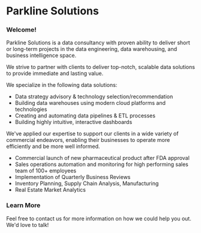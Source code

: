 
# Parkline Solutions

### Welcome!

Parkline Solutions is a data consultancy with proven ability to deliver short or long-term projects in the data engineering, data warehousing, and business intelligence space.

We strive to partner with clients to deliver top-notch, scalable data solutions to provide immediate and lasting value. 

We specialize in the following data solutions:
 - Data strategy advisory & technology selection/recommendation
 - Building data warehouses using modern cloud platforms and technologies
 - Creating and automating data pipelines & ETL processes
 - Building highly intuitive, interactive dashboards

We've applied our expertise to support our clients in a wide variety of commercial endeavors, enabling their businesses to operate more efficiently and be more well informed.
 - Commercial launch of new pharmaceutical product after FDA approval
 - Sales operations automation and monitoring for high performing sales team of 100+ employees
 - Implementation of Quarterly Business Reviews
 - Inventory Planning, Supply Chain Analysis, Manufacturing 
 - Real Estate Market Analytics 


### Learn More

Feel free to contact us for more information on how we could help you out. We'd love to talk!
